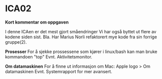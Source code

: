 # ICA02 #

**Kort kommentar om oppgaven**

I denne ICAen er det mest gjort småendringer
Vi har også byttet ut flere av kodene siden sist. Bla. Har Marius Norli refaktorert mye kode fra sin forrige gruppe(2).

**Prosesser**
For å sjekke prossessene som kjører i linux/bash kan man bruke
kommandoen "top"
Evnt. Aktivitetsmonitor.

**Om datamaskinen**
For å finne ut informasjon om Mac: Apple logo > Om datamaskinen
Evnt. Systemrapport for mer avansert.

